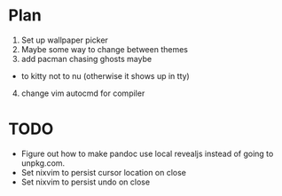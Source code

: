 # Plan
1. Set up wallpaper picker
2. Maybe some way to change between themes
3. add pacman chasing ghosts maybe 
  - to kitty not to nu (otherwise it shows up in tty)
4. change vim autocmd for compiler
   
# TODO 
- Figure out how to make pandoc use local revealjs instead of going to unpkg.com.
- Set nixvim to persist cursor location on close
- Set nixvim to persist undo on close
 
